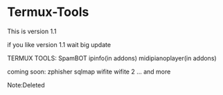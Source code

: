 # Termux-Tools

This is version 1.1

if you like version 1.1 wait big update

TERMUX TOOLS:
SpamBOT
ipinfo(in addons)
midipianoplayer(in addons)

coming soon:
zphisher
sqlmap
wifite
wifite 2
...
and more


Note:Deleted
